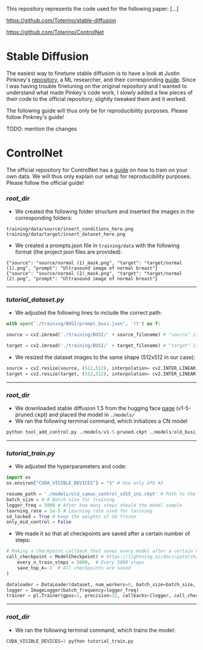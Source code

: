 This repository represents the code used for the following paper: [...] 

https://github.com/Toterino/stable-diffusion

https://github.com/Toterino/ControlNet

# Stable Diffusion
The easiest way to finetune stable diffusion is to have a look at Justin Pinkney's [repository](https://github.com/justinpinkney/stable-diffusion), a ML researcher, and their corresponding [guide](https://github.com/LambdaLabsML/examples/tree/main/stable-diffusion-finetuning). Since I was having trouble finetuning on the original repository and I wanted to understand what made Pinkey's code work, I slowly added a few pieces of their code to the official repository, slightly tweaked them and it worked.

The following guide will thus only be for reproducibility purposes. Please follow Pinkney's guide!


TODO: mention the changes

# ControlNet
The official repository for ControlNet has a [guide](https://github.com/lllyasviel/ControlNet/blob/main/docs/train.md) on how to train on your own data. We will thus only explain our setup for reproducibility purposes. Please follow the official guide!

### _root_dir_
- We created the following folder structure and inserted the images in the corresponding folders:
```
training/data/source/insert_conditions_here.png
training/data/target/insert_dataset_here.png
```
- We created a prompts.json file in ```training/data``` with the following format (the project json files are provided):
  
```
{"source": "source/normal (1)_mask.png", "target": "target/normal (1).png", "prompt": "Ultrasound image of normal breast"}
{"source": "source/normal (2)_mask.png", "target": "target/normal (2).png", "prompt": "Ultrasound image of normal breast"}
```
-----------------------------------------------------------------------------------------------------------------------------------------------------------------------------------
### _tutorial_dataset.py_
- We adjusted the following lines to include the correct path:
  
```python 
with open('./training/BUSI/prompt_busi.json', 'rt') as f:
```

```python 
source = cv2.imread('./training/BUSI/' + source_filename) # "source" is the condition
```

```python 
target = cv2.imread('./training/BUSI/' + target_filename) # "target" is the data
```

- We resized the dataset images to the same shape (512x512 in our case):
```python 
source = cv2.resize(source, (512,512), interpolation= cv2.INTER_LINEAR) # https://learnopencv.com/image-resizing-with-opencv/#resize-by-wdith-height
target = cv2.resize(target, (512,512), interpolation= cv2.INTER_LINEAR) # https://learnopencv.com/image-resizing-with-opencv/#resize-by-wdith-height
```
-----------------------------------------------------------------------------------------------------------------------------------------------------------------------------------
### _root_dir_
- We downloaded stable diffusion 1.5 from the hugging face [page](https://huggingface.co/runwayml/stable-diffusion-v1-5/tree/main) (v1-5-pruned.ckpt) and placed the model in ```./models/```
- We ran the following terminal command, which initializes a CN model
```python
python tool_add_control.py ./models/v1-5-pruned.ckpt ./models/old_busi_control_sd15_ini.ckpt
```
-----------------------------------------------------------------------------------------------------------------------------------------------------------------------------------
### _tutorial_train.py_
- We adjusted the hyperparameters and code:
```python
import os
os.environ["CUDA_VISIBLE_DEVICES"] = "3" # Use only GPU #3

resume_path = './models/old_camus_control_sd15_ini.ckpt' # Path to the init model
batch_size = 4 # Batch size for training
logger_freq = 5000 # After how many steps should the model sample
learning_rate = 1e-5 # Learning rate used for tarining
sd_locked = True # Keep the weights of SD frozen
only_mid_control = False
```
- We made it so that all checkpoints are saved after a certain number of steps:
```python
# Making a checkpoint callback that saves every model after a certain number of steps
call_checkpoint = ModelCheckpoint( # https://lightning.ai/docs/pytorch/stable/api/lightning.pytorch.callbacks.ModelCheckpoint.html
    every_n_train_steps = 5000,  # Every 5000 steps
    save_top_k=-1  # All checkpoints are saved
)

dataloader = DataLoader(dataset, num_workers=0, batch_size=batch_size, shuffle=True)
logger = ImageLogger(batch_frequency=logger_freq)
trainer = pl.Trainer(gpus=1, precision=32, callbacks=[logger, call_checkpoint]) 
```
-----------------------------------------------------------------------------------------------------------------------------------------------------------------------------------
### _root_dir_
- We ran the following terminal command, which trains the model:
```python
CUDA_VISIBLE_DEVICES=3 python tutorial_train.py
```
